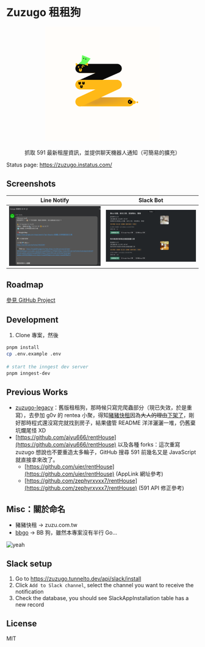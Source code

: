 # Zuzugo 租租狗

<p align="center">
  <img src="./docs/assets/zuzugo_logo.png" width="300" alt="logo">
  <br>
  <br>
  抓取 591 最新租屋資訊，並提供聊天機器人通知（可簡易的擴充）
</p>

Status page: <https://zuzugo.instatus.com/>

## Screenshots

|                  Line Notify                  |                 Slack Bot                 |
| :-------------------------------------------: | :---------------------------------------: |
| ![line-notify](./docs/assets/line-notify.png) | ![slack-bot](./docs/assets/slack-bot.png) |

## Roadmap

[參見 GitHub Project](https://github.com/users/Yukaii/projects/5/views/2)

## Development

1. Clone 專案，然後

```bash
pnpm install
cp .env.example .env

# start the inngest dev server
pnpm inngest-dev
```

## Previous Works

- [zuzugo-legacy](https://github.com/Yukaii/zuzugo-legacy)：舊版租租狗，那時候只寫完爬蟲部分（現已失效，於是重寫），去參加 g0v 的 rentea 小聚，得知[豬豬快租](https://www.facebook.com/zuzutw/)因為~~大人的理由~~[下架了](https://www.facebook.com/zuzutw/posts/pfbid0Jiys6uatCsuhS76q3DSz7Atk3XuUQbKmwah8Q9trNbYVpXW8moDk4N5VJhjfmH46l)，剛好那時程式還沒寫完就找到房子，結果儘管 README 洋洋灑灑一堆，仍舊棄坑爛尾怪 XD
- [https://github.com/aiyu666/rentHouse](https://github.com/aiyu666/rentHouse) 以及各種 forks：這次重寫 zuzugo 想說也不要重造太多輪子，GitHub 搜尋 591 前幾名又是 JavaScript 就直接拿來改了。
  - [https://github.com/uier/rentHouse](https://github.com/uier/rentHouse) (AppLink 網址參考)
  - [https://github.com/zephyrxvxx7/rentHouse](https://github.com/zephyrxvxx7/rentHouse) (591 API 修正參考)

## Misc：關於命名

- 豬豬快租 -> zuzu.com.tw
- [bbgo](https://github.com/c9s/bbgo) -> BB 狗，雖然本專案沒有半行 Go...

![yeah](https://1.bp.blogspot.com/-h-sB7bTbyDo/XmerCeUWoCI/AAAAAAAALSU/3DmKLm3ZXh8NUecPNKHB0YCVrUd51MbRQCK4BGAYYCw/s1600/noname.png)

## Slack setup

1. Go to <https://zuzugo.tunnelto.dev/api/slack/install>
2. Click `Add to Slack channel`, select the channel you want to receive the notification
3. Check the database, you should see SlackAppInstallation table has a new record

## License

MIT
